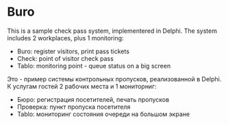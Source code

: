 
Buro
====


This is a sample check pass system, implementered in Delphi.
The system includes 2 workplaces, plus 1 monitoring:

- Buro: register visitors, print pass tickets
- Check: point of visitor check pass 
- Tablo: monitoring point -  queue status on a big screen


Это - пример системы контрольных пропусков, реализованной в Delphi.
К услугам гостей 2 рабочих места и 1 мониторниг:

- Бюро: регистрация посетителей, печать пропусков
- Проверка: пункт пропуска посетителя
- Tablo: мониторинг состояния очереди на большом экране
